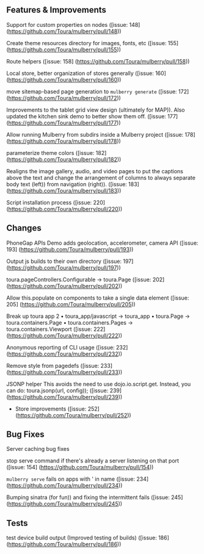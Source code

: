 ## Features & Improvements
Support for custom properties on nodes
([issue: 148]
(https://github.com/Toura/mulberry/pull/148))

Create theme resources directory for images, fonts, etc
([issue: 155]
(https://github.com/Toura/mulberry/pull/155))

Route helpers
([issue: 158]
(https://github.com/Toura/mulberry/pull/158))

Local store, better organization of stores generally
([issue: 160]
(https://github.com/Toura/mulberry/pull/160))

move sitemap-based page generation to `mulberry generate`
([issue: 172]
(https://github.com/Toura/mulberry/pull/172))

Improvements to the tablet grid view design (ultimately for MAP)). Also updated the kitchen sink demo to better show them off.
([issue: 177]
(https://github.com/Toura/mulberry/pull/177))

Allow running Mulberry from subdirs inside a Mulberry project
([issue: 178]
(https://github.com/Toura/mulberry/pull/178))

parameterize theme colors
([issue: 182]
(https://github.com/Toura/mulberry/pull/182))

Realigns the image gallery, audio, and video pages to put the captions above the text and change the arrangement of columns to always separate body text (left)) from navigation (right)).
([issue: 183]
(https://github.com/Toura/mulberry/pull/183))

Script installation process
([issue: 220]
(https://github.com/Toura/mulberry/pull/220))


## Changes
PhoneGap APIs Demo
adds geolocation, accelerometer, camera API
([issue: 193]
(https://github.com/Toura/mulberry/pull/193))

Output js builds to their own directory
([issue: 197]
(https://github.com/Toura/mulberry/pull/197))

toura.pageControllers.Configurable -> toura.Page
([issue: 202]
(https://github.com/Toura/mulberry/pull/202))

Allow this.populate on components to take a single data element
([issue: 205]
(https://github.com/Toura/mulberry/pull/205))

Break up toura app 2
 •	toura_app/javascript -> toura_app
 •	toura.Page -> toura.containers.Page
 •	toura.containers.Pages -> toura.containers.Viewport
([issue: 222]
(https://github.com/Toura/mulberry/pull/222))

Anonymous reporting of CLI usage
([issue: 232]
(https://github.com/Toura/mulberry/pull/232))

Remove style from pagedefs
([issue: 233]
(https://github.com/Toura/mulberry/pull/233))

JSONP helper
This avoids the need to use dojo.io.script.get. Instead, you can do:
toura.jsonp(url, config));
([issue: 239]
(https://github.com/Toura/mulberry/pull/239))

* Store improvements
([issue: 252]
(https://github.com/Toura/mulberry/pull/252))


## Bug Fixes
Server caching bug fixes

stop serve command if there's already a server listening on that port
([issue: 154]
(https://github.com/Toura/mulberry/pull/154))

`mulberry serve` fails on apps with ' in name
([issue: 234]
(https://github.com/Toura/mulberry/pull/234))

Bumping sinatra (for fun)) and fixing the intermittent fails
([issue: 245]
(https://github.com/Toura/mulberry/pull/245))

## Tests
test device build output
(Improved testing of builds)
([issue: 186]
(https://github.com/Toura/mulberry/pull/186))
